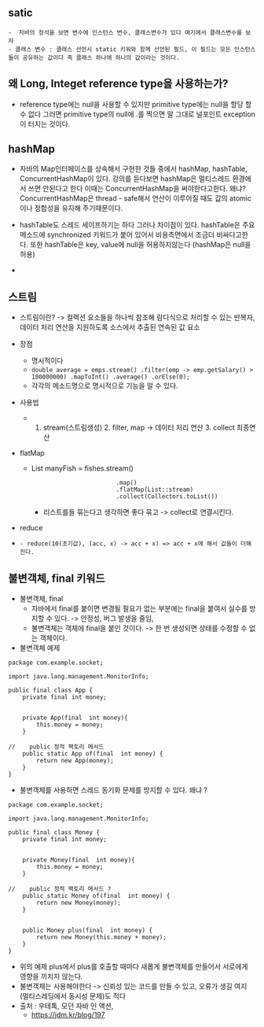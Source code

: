 ## satic

	-  자바의 정석을 보면 변수에 인스턴스 변수, 클래스변수가 있다 여기에서 클래스변수를 보자
    - 클래스 변수 : 클래스 선언시 static 키워와 함께 선언된 필드, 이 필드는 모든 인스턴스들이 공유하는 값이다 즉 클래스 하나에 하나의 값이라는 것이다. 


## 왜 Long, Integet reference type을 사용하는가?

- reference type에는 null을 사용할 수 있지만 primitive type에는 null을 할당 할 수 없다 그러면 primitive type의 null에 .를 찍으면 말 그대로 널포인트 exception이 터지는 것이다. 

## hashMap

- 자바의 Map인터페이스를 상속해서 구현한 것들 중에서 hashMap, hashTable, ConcurrentHashMap이 있다. 강의를 듣다보면 hashMap은 멀티스레드 환경에서 쓰면 안된다고 한다 이때는 ConcurrentHashMap을 써야한다고한다. 왜냐? ConcurrentHashMap은 thread - safe해서 연산이 이루어질 때도 값의 atomic이나 정합성을 유지해 주기때문이다. 


- hashTable도 스레드 세이프하기는 하다 그러나 차이점이 있다. hashTable은 주요 메소드에 synchronized 키워드가 붙어 있어서 비용측면에서 조금더 비싸다고한다. 또한 hashTable은 key, value에 null을 허용하지않는다 (hashMap은 null을 허용)

- 


## 스트림

-   스트림이란? -> 컬렉션 요소들을 하나씩 참조해 람다식으로 처리할 수 있는 반복자, 데이터 처리 연산을 지원하도록 소스에서 추출된 연속된 값 요소
-   장점
    -   명시적이다
    -   `double average = emps.stream() .filter(emp -> emp.getSalary() > 100000000) .mapToInt() .average() .orElse(0);`
    -   각각의 메소드명으로 명시적으로 기능을 알 수 있다.
    
-   사용법
    -   1.  stream(스트림생성) 2. filter, map -> 데이터 처리 연산 3. collect 최종연산
-   flatMap
    -   List manyFish = fishes.stream()
        
        ```
                                .map()
                                .flatMap(List::stream)
                                .collect(Collectors.toList())
        ```
        
        -   리스트를들 묶는다고 생각하면 좋다 묶고 -> collect로 연결시킨다.
-   reduce
-   `- reduce(10(초기값), (acc, x) -> acc + x) => acc + x에 해서 값들이 더해진다.`

## 불변객체, final 키워드

-   불변객체, final
    -   자바에서 final를 붙이면 변경될 필요가 없는 부분에는 final을 붙여서 실수를 방지할 수 있다. -> 안정성, 버그 발생을 줄임,
    -   불변객체는 객체에 final을 붙인 것이다. -> 한 번 생성되면 상태를 수정할 수 없는 객체이다.
-   불변객체 예제

```
package com.example.socket;

import java.lang.management.MonitorInfo;

public final class App {
    private final int money;


    private App(final  int money){
        this.money = money;
    }

//    public 정적 팩토리 메서드
    public static App of(final  int money) {
        return new App(money);
    }
}
```

-   불변객체를 사용하면 스레드 동기화 문제를 방지할 수 있다. 왜냐 ?

```
package com.example.socket;

import java.lang.management.MonitorInfo;

public final class Money {
    private final int money;


    private Money(final  int money){
        this.money = money;
    }

//    public 정적 팩토리 메서드 ?
    public static Money of(final  int money) {
        return new Money(money);
    }


    public Money plus(final  int money) {
        return new Money(this.money + money);
    }
}
```

-   위의 예제 plus에서 plus를 호출할 때마다 새롭게 불변객체를 만들어서 서로에게 영향을 끼치지 않는다.
-   불변객체는 사용해야한다 -> 신뢰성 있는 코드를 만들 수 있고, 오류가 생길 여지(멀티스레딩에서 동시성 문제)도 적다
-   출처 : 우테톡, 모던 자바 인 액션,  
	- https://jdm.kr/blog/197